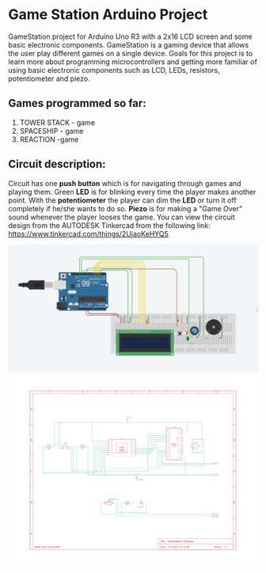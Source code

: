 # Game Station Arduino Project

GameStation project for Arduino Uno R3 with a 2x16 LCD screen and some basic electronic components.
GameStation is a gaming device that allows the user play different games on a single device.
Goals for this project is to learn more about programming microcontrollers and getting
more familiar of using basic electronic components such as LCD, LEDs, resistors, potentiometer
and piezo. <br>
## Games programmed so far:
1. TOWER STACK - game<br>
2. SPACESHIP - game<br>
3. REACTION -game<br>
## Circuit description:
Circuit has one **push button** which is for navigating through games and playing them.
Green **LED** is for blinking every time the player makes another point. With the **potentiometer**
the player can dim the **LED** or turn it off completely if he/she wants to do so.
**Piezo** is for making a "Game Over" sound whenever the player looses the game.
You can view the circuit design from the AUTODESK Tinkercad from the following link:
https://www.tinkercad.com/things/2UjaoKeHYQ5
  
![GameStation wiring](https://github.com/Jyppara/Game_Station_Arduino_Project/blob/main/Simulation%20pictures/GameStation-%20Emulator.png)
![GameStation schematic](https://github.com/Jyppara/Game_Station_Arduino_Project/blob/main/Simulation%20pictures/GameStation-%20Emulator_schematic.PNG)
